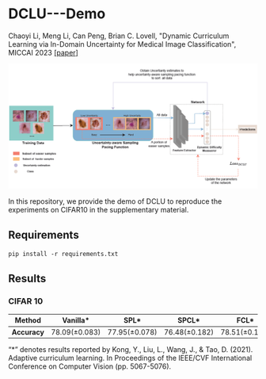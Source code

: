 # DCLU---Demo
Chaoyi Li, Meng Li, Can Peng, Brian C. Lovell, "Dynamic Curriculum Learning via In-Domain Uncertainty for Medical Image Classification", MICCAI 2023 [[paper]](https://link.springer.com/chapter/10.1007/978-3-031-43904-9_72)

![image](./DCLU_framework.png)

In this repository, we provide the demo of DCLU to reproduce the experiments on CIFAR10 in the supplementary material.

## Requirements
```
pip install -r requirements.txt
```

## Results
### CIFAR 10

|**Method**|Vanilla*|SPL*|SPCL*|FCL*|Adaptive CL*|Ours(exp)|Ours(full)|
|----------|-------|---|----|---|-----------|---------|----------|
|**Accuracy**|$78.09(± 0.083)$|$77.95 (± 0.078)$|$76.48 (± 0.182)$|$78.51 (± 0.106)$|$79.74 (± 0.074)$|$81.16 (± 0.553)$|$81.58(± 0.064)$|

“*” denotes results reported by Kong, Y., Liu, L., Wang, J., & Tao, D. (2021). Adaptive curriculum learning. In Proceedings of the IEEE/CVF International Conference on Computer Vision (pp. 5067-5076).
